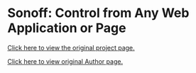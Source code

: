 Sonoff: Control from Any Web Application or Page
===========
[Click here  to view the original project page.](https://www.hackster.io/TechGuru/sonoff-control-from-any-web-application-or-page-d5f6cd)

[Click here to view original Author page.](https://www.hackster.io/TechGuru/)
